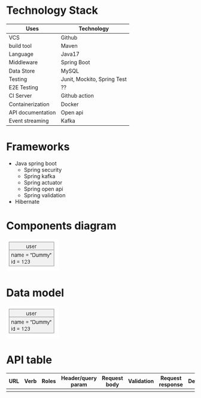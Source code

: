 # Technology Stack

| Uses              | Technology                  |
| ----------------- | --------------------------- |
| VCS               | Github                      |
| build tool        | Maven                       |
| Language          | Java17                      |
| Middleware        | Spring Boot                 |
| Data Store        | MySQL                       |
| Testing           | Junit, Mockito, Spring Test |
| E2E Testing       | ??                          |
| CI Server         | Github action               |
| Containerization  | Docker                      |
| API documentation | Open api                    |
| Event streaming   | Kafka                       |

# Frameworks

- Java spring boot
  - Spring security
  - Spring kafka
  - Spring actuator
  - Spring open api
  - Spring validation
- Hibernate

# Components diagram

![Components diagram](./asset/components-diagram/main.png)

# Data model

![Data model](./asset/data-model/main.png)

# API table

| URL | Verb | Roles | Header/query param | Request body | Validation | Request response | Description |
| --- | ---- | ----- | ------------------ | ------------ | ---------- | ---------------- | ----------- |
|     |      |       |                    |              |            |                  |             |
